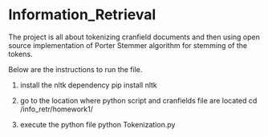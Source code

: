 # Information_Retrieval


The project is all about tokenizing cranfield documents and then using open source implementation of Porter Stemmer algorithm for stemming of the tokens.

Below are the instructions to run the file.

1. install the nltk dependency 
pip install nltk

2. go to the location where python script and cranfields file are located 
cd /info_retr/homework1/

3. execute the python file 
python Tokenization.py
